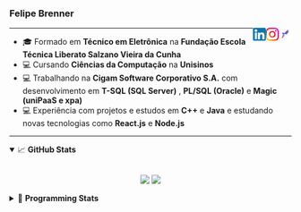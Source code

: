 <h3>Felipe Brenner</h3>

<a href="https://app.rocketseat.com.br/me/felipe-de-oliveira-brenner-conta-ignite" target="_blank" rel="nofollow"><img align="right" width="23rem" src="./assets/rocketseat.png" alt="Rocketseat: @felipe-de-oliveira-brenner-conta-ignite"/></a>
<a href="https://www.instagram.com/felipeobrenner/" target="_blank" rel="nofollow"><img align="right" width="23rem" src="./assets/instagram.png" alt="Instagram: @felipeobrenner"/></a>
<a href="https://www.linkedin.com/in/felipe-de-oliveira-brenner/" target="_blank" rel="nofollow"><img align="right" width="23rem" src="./assets/linkedin.png" alt="LinkedIn: @felipe-de-oliveira-brenner"/></a>

---

- 🎓 Formado em **Técnico em Eletrônica** na **Fundação Escola Técnica Liberato Salzano Vieira da Cunha**
- 💻 Cursando **Ciências da Computação** na **Unisinos**
- 💻 Trabalhando na **Cigam Software Corporativo S.A.** com desenvolvimento em **T-SQL (SQL Server)** , **PL/SQL (Oracle)** e **Magic (uniPaaS e xpa)**
- 💻 Experiência com projetos e estudos em **C++** e **Java** e estudando novas tecnologias como **React.js** e **Node.js**

---

<details open>
  <summary>📈 <b>GitHub Stats</b></summary>
  <br>
  <p align="center">
  <img src="https://github-readme-stats.vercel.app/api?username=felipebrenner&show_icons=true&theme=dark"/>
  <img src="https://github-readme-stats.vercel.app/api/top-langs/?username=felipebrenner&layout=compact&theme=dark">
  </p>

</details>

<details>
  <summary>🤖 <b>Programming Stats</b></summary>
  <br/>

  <!--START_SECTION:waka-->
**🐱 My Github Data** 

> 🏆 398 Contributions in the Year 2021
 > 
> 📦 108.6 kB Used in Github's Storage 
 > 
> 🚫 Not Opted to Hire
 > 
> 📜 17 Public Repositories 
 > 
> 🔑 1 Private Repository 
 > 
**I'm a Night 🦉** 

```text
🌞 Morning    33 commits     ██░░░░░░░░░░░░░░░░░░░░░░░   7.86% 
🌆 Daytime    115 commits    ██████░░░░░░░░░░░░░░░░░░░   27.38% 
🌃 Evening    249 commits    ██████████████░░░░░░░░░░░   59.29% 
🌙 Night      23 commits     █░░░░░░░░░░░░░░░░░░░░░░░░   5.48%

```
📅 **I'm Most Productive on Sunday** 

```text
Monday       69 commits     ████░░░░░░░░░░░░░░░░░░░░░   16.43% 
Tuesday      89 commits     █████░░░░░░░░░░░░░░░░░░░░   21.19% 
Wednesday    42 commits     ██░░░░░░░░░░░░░░░░░░░░░░░   10.0% 
Thursday     44 commits     ██░░░░░░░░░░░░░░░░░░░░░░░   10.48% 
Friday       25 commits     █░░░░░░░░░░░░░░░░░░░░░░░░   5.95% 
Saturday     58 commits     ███░░░░░░░░░░░░░░░░░░░░░░   13.81% 
Sunday       93 commits     █████░░░░░░░░░░░░░░░░░░░░   22.14%

```


📊 **This Week I Spent My Time On** 

```text
💬 Programming Languages: 
JavaScript               16 hrs 45 mins      ███████████████░░░░░░░░░░   61.01% 
TypeScript               7 hrs 5 mins        ██████░░░░░░░░░░░░░░░░░░░   25.8% 
JSON                     2 hrs               █░░░░░░░░░░░░░░░░░░░░░░░░   7.32% 
Other                    55 mins             ░░░░░░░░░░░░░░░░░░░░░░░░░   3.34% 
Markdown                 41 mins             ░░░░░░░░░░░░░░░░░░░░░░░░░   2.5%

🔥 Editors: 
VS Code                  27 hrs 28 mins      █████████████████████████   100.0%

🐱‍💻 Projects: 
www_CGFrontEnd           18 hrs 40 mins      █████████████████░░░░░░░░   68.02% 
ignite-reactjs-dashgo    7 hrs 45 mins       ███████░░░░░░░░░░░░░░░░░░   28.24% 
requests via VS          34 mins             ░░░░░░░░░░░░░░░░░░░░░░░░░   2.07% 
Unknown Project          20 mins             ░░░░░░░░░░░░░░░░░░░░░░░░░   1.22% 
ignite-reactjs-bonus-redu4 mins              ░░░░░░░░░░░░░░░░░░░░░░░░░   0.28%

💻 Operating System: 
Linux                    24 hrs 10 mins      ██████████████████████░░░   88.03% 
Windows                  3 hrs 17 mins       ███░░░░░░░░░░░░░░░░░░░░░░   11.97%

```

**I Mostly Code in TypeScript** 

```text
TypeScript               6 repos             ████████░░░░░░░░░░░░░░░░░   35.29% 
Java                     3 repos             ████░░░░░░░░░░░░░░░░░░░░░   17.65% 
CSS                      2 repos             ███░░░░░░░░░░░░░░░░░░░░░░   11.76% 
Assembly                 1 repo              █░░░░░░░░░░░░░░░░░░░░░░░░   5.88% 
HTML                     1 repo              █░░░░░░░░░░░░░░░░░░░░░░░░   5.88%

```



 Last Updated on 08/07/2021
<!--END_SECTION:waka-->
</details>
